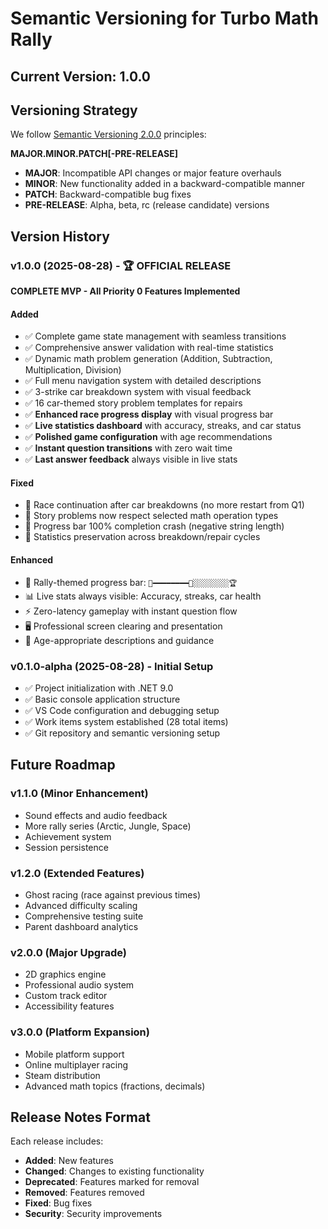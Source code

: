 # Semantic Versioning for Turbo Math Rally

## Current Version: 1.0.0

## Versioning Strategy

We follow [Semantic Versioning 2.0.0](https://semver.org/) principles:

**MAJOR.MINOR.PATCH[-PRE-RELEASE]**

- **MAJOR**: Incompatible API changes or major feature overhauls
- **MINOR**: New functionality added in a backward-compatible manner  
- **PATCH**: Backward-compatible bug fixes
- **PRE-RELEASE**: Alpha, beta, rc (release candidate) versions

## Version History

### v1.0.0 (2025-08-28) - 🏆 OFFICIAL RELEASE
**COMPLETE MVP - All Priority 0 Features Implemented**

#### **Added**
- ✅ Complete game state management with seamless transitions
- ✅ Comprehensive answer validation with real-time statistics  
- ✅ Dynamic math problem generation (Addition, Subtraction, Multiplication, Division)
- ✅ Full menu navigation system with detailed descriptions
- ✅ 3-strike car breakdown system with visual feedback
- ✅ 16 car-themed story problem templates for repairs
- ✅ **Enhanced race progress display** with visual progress bar
- ✅ **Live statistics dashboard** with accuracy, streaks, and car status
- ✅ **Polished game configuration** with age recommendations
- ✅ **Instant question transitions** with zero wait time
- ✅ **Last answer feedback** always visible in live stats

#### **Fixed**
- 🐛 Race continuation after car breakdowns (no more restart from Q1)
- 🐛 Story problems now respect selected math operation types
- 🐛 Progress bar 100% completion crash (negative string length)
- 🐛 Statistics preservation across breakdown/repair cycles

#### **Enhanced**
- 🎯 Rally-themed progress bar: `🏁━━━━━━━━🚗░░░░░░░░🏆`
- 📊 Live stats always visible: Accuracy, streaks, car health
- ⚡ Zero-latency gameplay with instant question flow
- 🖥️ Professional screen clearing and presentation
- 👶 Age-appropriate descriptions and guidance

### v0.1.0-alpha (2025-08-28) - Initial Setup
- ✅ Project initialization with .NET 9.0
- ✅ Basic console application structure
- ✅ VS Code configuration and debugging setup
- ✅ Work items system established (28 total items)
- ✅ Git repository and semantic versioning setup

## Future Roadmap

### v1.1.0 (Minor Enhancement)
- Sound effects and audio feedback
- More rally series (Arctic, Jungle, Space)
- Achievement system
- Session persistence

### v1.2.0 (Extended Features)
- Ghost racing (race against previous times)
- Advanced difficulty scaling
- Comprehensive testing suite
- Parent dashboard analytics

### v2.0.0 (Major Upgrade)
- 2D graphics engine
- Professional audio system
- Custom track editor
- Accessibility features

### v3.0.0 (Platform Expansion)
- Mobile platform support
- Online multiplayer racing
- Steam distribution
- Advanced math topics (fractions, decimals)

## Release Notes Format
Each release includes:
- **Added**: New features
- **Changed**: Changes to existing functionality  
- **Deprecated**: Features marked for removal
- **Removed**: Features removed
- **Fixed**: Bug fixes
- **Security**: Security improvements
